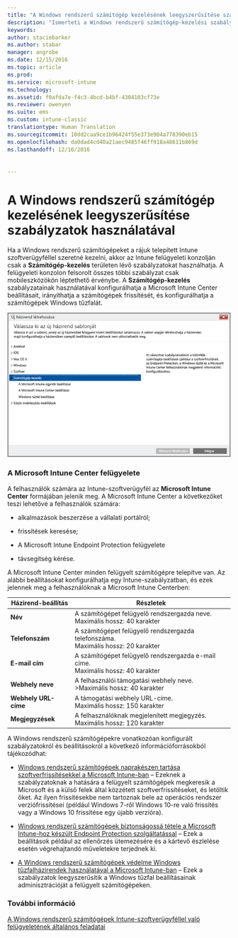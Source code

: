 ```yaml
---
title: "A Windows rendszerű számítógép kezelésének leegyszerűsítése szabályzatok használatával | Microsoft Docs"
description: "Ismerteti a Windows rendszerű számítógép-kezelési szabályzatokat és a Microsoft Intune Center beállításait."
keywords: 
author: staciebarker
ms.author: stabar
manager: angrobe
ms.date: 12/15/2016
ms.topic: article
ms.prod: 
ms.service: microsoft-intune
ms.technology: 
ms.assetid: f0afda7e-f4c3-4bcd-b4bf-4304103cf73e
ms.reviewer: owenyen
ms.suite: ems
ms.custom: intune-classic
translationtype: Human Translation
ms.sourcegitcommit: 10dd2caa9ce1b96424f55e373e904a778390eb15
ms.openlocfilehash: da0dad4cd40a21aec9485f46ff918a48611b869d
ms.lasthandoff: 12/16/2016


---
```


# <a name="use-policies-to-simplify-windows-pc-management"></a>A Windows rendszerű számítógép kezelésének leegyszerűsítése szabályzatok használatával

Ha a Windows rendszerű számítógépeket a rájuk telepített Intune szoftverügyféllel szeretné kezelni, akkor az Intune felügyeleti konzolján csak a **Számítógép-kezelés** területen lévő szabályzatokat használhatja. A felügyeleti konzolon felsorolt összes többi szabályzat csak mobileszközökön léptethető érvénybe. A **Számítógép-kezelés** szabályzatainak használatával konfigurálhatja a Microsoft Intune Center beállításait, irányíthatja a számítógépek frissítését, és konfigurálhatja a számítógépek Windows tűzfalát.

![Szabályzatsablon Windows rendszerű számítógépekhez](../media/pc_policy_template.png)

### <a name="manage-the-microsoft-intune-center"></a>A Microsoft Intune Center felügyelete
A felhasználók számára az Intune-szoftverügyfél az **Microsoft Intune Center** formájában jelenik meg. A Microsoft Intune Center a következőket teszi lehetővé a felhasználók számára:

-   alkalmazások beszerzése a vállalati portálról;

-   frissítések keresése;

-   A Microsoft Intune Endpoint Protection felügyelete

-  távsegítség kérése.

A Microsoft Intune Center minden felügyelt számítógépre telepítve van. Az alábbi beállításokat konfigurálhatja egy Intune-szabályzatban, és ezek jelennek meg a felhasználóknak a Microsoft Intune Centerben:

|Házirend-beállítás|Részletek|
|------------------|--------------------|
|**Név**|A számítógépet felügyelő rendszergazda neve.<br />Maximális hossz: 40 karakter|
|**Telefonszám**|A számítógépet felügyelő rendszergazda telefonszáma.<br />Maximális hossz: 20 karakter|
|**E-mail cím**|A számítógépet felügyelő rendszergazda e-mail címe.<br />Maximális hossz: 40 karakter|
|**Webhely neve**|A felhasználói támogatási webhely neve.<br />>Maximális hossz: 40 karakter|
|**Webhely URL-címe**|A támogatási webhely URL-címe.<br />Maximális hossz: 150 karakter|
|**Megjegyzések**|A felhasználóknak megjelenített megjegyzés.<br />Maximális hossz: 120 karakter|

A Windows rendszerű számítógépekre vonatkozóan konfigurált szabályzatokról és beállításokról a következő információforrásokból tájékozódhat:

- [Windows rendszerű számítógépek naprakészen tartása szoftverfrissítésekkel a Microsoft Intune-ban](keep-windows-pcs-up-to-date-with-software-updates-in-microsoft-intune.md) – Ezeknek a szabályzatoknak a hatására a felügyelt számítógépek megkeresik a Microsoft és a külső felek által közzétett szoftverfrissítéseket, és letöltik őket. Az ilyen frissítésekbe nem tartoznak bele az operációs rendszer verziófrissítései (például Windows 7-ről Windows 10-re való frissítés vagy a Windows 10 frissítése egy újabb verzióra).

- [Windows rendszerű számítógépek biztonságossá tétele a Microsoft Intune-hoz készült Endpoint Protection szolgáltatással](help-secure-windows-pcs-with-endpoint-protection-for-microsoft-intune.md) – Ezek a beállítások például az ellenőrzés ütemezésére és a kártevő észlelése esetén végrehajtandó műveletekre terjednek ki.

- [A Windows rendszerű számítógépek védelme Windows tűzfalházirendek használatával a Microsoft Intune-ban](help-protect-windows-pcs-using-windows-firewall-policies-in-microsoft-intune.md) – Ezek a szabályzatok leegyszerűsítik a Windows tűzfal beállításainak adminisztrációját a felügyelt számítógépeken.


### <a name="see-also"></a>További információ

[A Windows rendszerű számítógépek Intune-szoftverügyféllel való felügyeletének általános feladatai](common-windows-pc-management-tasks-with-the-microsoft-intune-computer-client.md)

